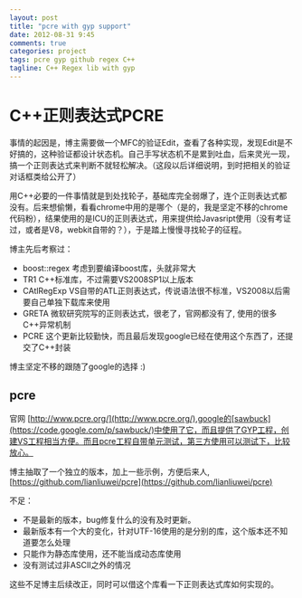 ```yaml
---
layout: post
title: "pcre with gyp support"
date: 2012-08-31 9:45
comments: true
categories: project
tags: pcre gyp github regex C++
tagline: C++ Regex lib with gyp
---
```

C++正则表达式PCRE
==
事情的起因是，博主需要做一个MFC的验证Edit，查看了各种实现，发现Edit是不好搞的，这种验证都设计状态机。自己手写状态机不是累到吐血，后来灵光一现，搞一个正则表达式来判断不就轻松解决。（这段以后详细说明，到时把相关的验证对话框类给公开了）


用C++必要的一件事情就是到处找轮子，基础库完全弱爆了，连个正则表达式都没有。后来想偷懒，看看chrome中用的是哪个（是的，我是坚定不移的chrome代码粉），结果使用的是ICU的正则表达式，用来提供给Javasript使用（没有考证过，或者是V8，webkit自带的？），于是踏上慢慢寻找轮子的征程。

博主先后考察过：

 - boost::regex 考虑到要编译boost库，头就非常大
 - TR1 C++标准库，不过需要VS2008SP1以上版本
 - CAtlRegExp VS自带的ATL正则表达式，传说语法很不标准，VS2008以后需要自己单独下载库来使用
 - GRETA 微软研究院写的正则表达式，很老了，官网都没有了, 使用的很多C++异常机制
 - PCRE 这个更新比较勤快，而且最后发现google已经在使用这个东西了，还提交了C++封装

博主坚定不移的跟随了google的选择 :)

pcre
---
 官网 [http://www.pcre.org/](http://www.pcre.org/),google的[sawbuck](https://code.google.com/p/sawbuck/)中使用了它，而且提供了GYP工程，创建VS工程相当方便。而且pcre工程自带单元测试，第三方使用可以测试下，比较放心。

博主抽取了一个独立的版本，加上一些示例，方便后来人,[https://github.com/lianliuwei/pcre](https://github.com/lianliuwei/pcre)

不足：

 - 不是最新的版本，bug修复什么的没有及时更新。
 - 最新版本有一个大的变化，针对UTF-16使用的是分别的库，这个版本还不知道要怎么处理
 - 只能作为静态库使用，还不能当成动态库使用
 - 没有测试过非ASCII之外的情况

这些不足博主后续改正，同时可以借这个库看一下正则表达式库如何实现的。